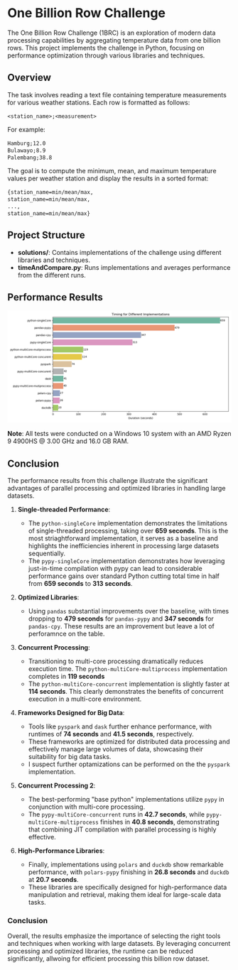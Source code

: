 
# One Billion Row Challenge

The One Billion Row Challenge (1BRC) is an exploration of modern data processing capabilities by aggregating temperature data from one billion rows. This project implements the challenge in Python, focusing on performance optimization through various libraries and techniques.

## Overview

The task involves reading a text file containing temperature measurements for various weather stations. Each row is formatted as follows:

```
<station_name>;<measurement>
```

For example:

```
Hamburg;12.0
Bulawayo;8.9
Palembang;38.8
```

The goal is to compute the minimum, mean, and maximum temperature values per weather station and display the results in a sorted format:

```
{station_name=min/mean/max,
station_name=min/mean/max,
...,
station_name=min/mean/max}
```

## Project Structure

- **solutions/**: Contains implementations of the challenge using different libraries and techniques.
- **timeAndCompare.py**: Runs implementations and averages performance from the different runs.

## Performance Results

![alt text](https://raw.githubusercontent.com/SantiagoEnriqueGA/one_billion_row_challenge/refs/heads/main/timeVisualized.png?token=GHSAT0AAAAAACPDF6ZO6AL3PTRUY7VZDMYMZXQSLOQ)


**Note**: All tests were conducted on a Windows 10 system with an AMD Ryzen 9 4900HS @ 3.00 GHz and 16.0 GB RAM.


## Conclusion

The performance results from this challenge illustrate the significant advantages of parallel processing and optimized libraries in handling large datasets.

1. **Single-threaded Performance**:
   - The `python-singleCore` implementation demonstrates the limitations of single-threaded processing, taking over **659 seconds**. This is the most striaghtforward implementation, it serves as a baseline and highlights the inefficiencies inherent in processing large datasets sequentially.
   - The `pypy-singleCore` implementation demonstrates how leveraging just-in-time compilation with pypy can lead to considerable performance gains over standard Python cutting total time in half from **659 seconds** to **313 seconds**.

2. **Optimized Libraries**:
   - Using `pandas` substantial improvements over the baseline, with times dropping to **479 seconds** for `pandas-pypy` and **347 seconds** for `pandas-cpy`. These results are an improvement but leave a lot of perforamnce on the table.

3. **Concurrent Processing**:
   - Transitioning to multi-core processing dramatically reduces execution time. The `python-multiCore-multiprocess` implementation completes in **119 seconds**
   - The `python-multiCore-concurrent` implementation is slightly faster at **114 seconds**. This clearly demonstrates the benefits of concurrent execution in a multi-core environment.

4. **Frameworks Designed for Big Data**:
   - Tools like `pyspark` and `dask` further enhance performance, with runtimes of **74 seconds** and **41.5 seconds**, respectively.
   - These frameworks are optimized for distributed data processing and effectively manage large volumes of data, showcasing their suitability for big data tasks.
   - I suspect further optamizations can be performed on the the `pyspark` implementation.

5. **Concurrent Processing 2**:
   - The best-performing "base python" implementations utilize `pypy` in conjunction with multi-core processing.
   - The `pypy-multiCore-concurrent` runs in **42.7 seconds**, while `pypy-multiCore-multiprocess` finishes in **40.8 seconds**, demonstrating that combining JIT compilation with parallel processing is highly effective.

6. **High-Performance Libraries**:
   - Finally, implementations using `polars` and `duckdb` show remarkable performance, with `polars-pypy` finishing in **26.8 seconds** and `duckdb` at **20.7 seconds**.
   - These libraries are specifically designed for high-performance data manipulation and retrieval, making them ideal for large-scale data tasks.

### Conclusion

Overall, the results emphasize the importance of selecting the right tools and techniques when working with large datasets. 
By leveraging concurrent processing and optimized libraries, the runtime can be reduced significantly, allwoing for efficient processing this billion row dataset. 


